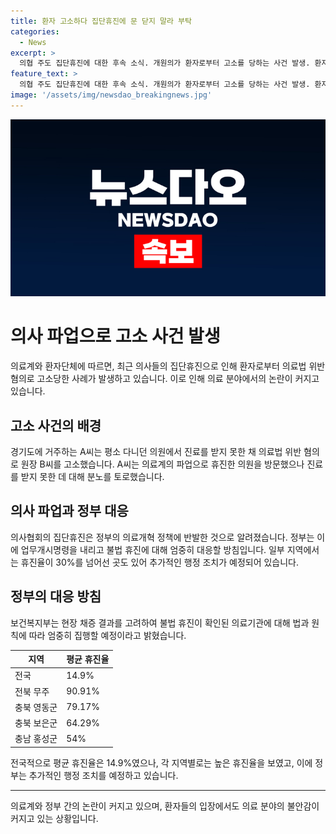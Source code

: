 ```yaml
---
title: 환자 고소하다 집단휴진에 문 닫지 말라 부탁
categories:
  - News
excerpt: >
  의협 주도 집단휴진에 대한 후속 소식. 개원의가 환자로부터 고소를 당하는 사건 발생. 환자의 치료 차질로 고소한 A씨는 의사 파업에 분노를 토로하며 B씨를 고발. 의협의 집단휴진을 둘러싼 정부와 의료계 간 갈등 심화. 정부는 불법 휴진 의료기관에 대한 엄중한 조치 예고. 지자체에선 휴진율이 높은 곳에 대한 행정처분 예정. 보건복지부는 법과 원칙에 따라 엄중한 집행을 약속함.
feature_text: >
  의협 주도 집단휴진에 대한 후속 소식. 개원의가 환자로부터 고소를 당하는 사건 발생. 환자의 치료 차질로 고소한 A씨는 의사 파업에 분노를 토로하며 B씨를 고발. 의협의 집단휴진을 둘러싼 정부와 의료계 간 갈등 심화. 정부는 불법 휴진 의료기관에 대한 엄중한 조치 예고. 지자체에선 휴진율이 높은 곳에 대한 행정처분 예정. 보건복지부는 법과 원칙에 따라 엄중한 집행을 약속함.
image: '/assets/img/newsdao_breakingnews.jpg'
---
```


<p><img src="/assets/img/newsdao_breakingnews.jpg" alt="koreaapp 속보" /></p>

<h1 data-ke-size="size26">의사 파업으로 고소 사건 발생</h1>

<p data-ke-size="size16">의료계와 환자단체에 따르면, 최근 의사들의 집단휴진으로 인해 환자로부터 의료법 위반 혐의로 고소당한 사례가 발생하고 있습니다. 이로 인해 의료 분야에서의 논란이 커지고 있습니다.</p>

<h2 data-ke-size="size24">고소 사건의 배경</h2>

<p data-ke-size="size16">경기도에 거주하는 A씨는 평소 다니던 의원에서 진료를 받지 못한 채 의료법 위반 혐의로 원장 B씨를 고소했습니다. A씨는 의료계의 파업으로 휴진한 의원을 방문했으나 진료를 받지 못한 데 대해 분노를 토로했습니다.</p>

<h2 data-ke-size="size24">의사 파업과 정부 대응</h2>

<p data-ke-size="size16">의사협회의 집단휴진은 정부의 의료개혁 정책에 반발한 것으로 알려졌습니다. 정부는 이에 업무개시명령을 내리고 불법 휴진에 대해 엄중히 대응할 방침입니다. 일부 지역에서는 휴진율이 30%를 넘어선 곳도 있어 추가적인 행정 조치가 예정되어 있습니다.</p>

<h2 data-ke-size="size24">정부의 대응 방침</h2>

<p data-ke-size="size16">보건복지부는 현장 채증 결과를 고려하여 불법 휴진이 확인된 의료기관에 대해 법과 원칙에 따라 엄중히 집행할 예정이라고 밝혔습니다.</p>

<table>
    <thead>
        <tr>
            <th>지역</th>
            <th>평균 휴진율</th>
        </tr>
    </thead>
    <tbody>
        <tr>
            <td>전국</td>
            <td>14.9%</td>
        </tr>
        <tr>
            <td>전북 무주</td>
            <td>90.91%</td>
        </tr>
        <tr>
            <td>충북 영동군</td>
            <td>79.17%</td>
        </tr>
        <tr>
            <td>충북 보은군</td>
            <td>64.29%</td>
        </tr>
        <tr>
            <td>충남 홍성군</td>
            <td>54%</td>
        </tr>
    </tbody>
</table>

<p data-ke-size="size16">전국적으로 평균 휴진율은 14.9%였으나, 각 지역별로는 높은 휴진율을 보였고, 이에 정부는 추가적인 행정 조치를 예정하고 있습니다.</p>

<hr>

<p data-ke-size="size16">의료계와 정부 간의 논란이 커지고 있으며, 환자들의 입장에서도 의료 분야의 불안감이 커지고 있는 상황입니다.</p>

